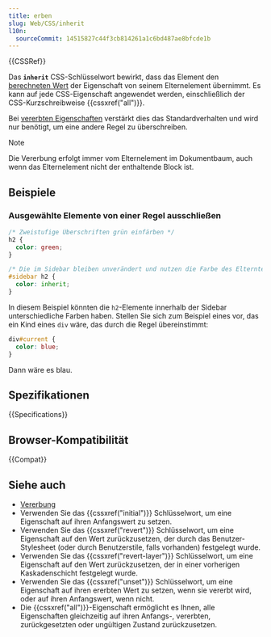 ```yaml
---
title: erben
slug: Web/CSS/inherit
l10n:
  sourceCommit: 14515827c44f3cb814261a1c6bd487ae8bfcde1b
---
```


{{CSSRef}}

Das **`inherit`** CSS-Schlüsselwort bewirkt, dass das Element den [berechneten Wert](/de/docs/Web/CSS/computed_value) der Eigenschaft von seinem Elternelement übernimmt. Es kann auf jede CSS-Eigenschaft angewendet werden, einschließlich der CSS-Kurzschreibweise {{cssxref("all")}}.

Bei [vererbten Eigenschaften](/de/docs/Web/CSS/Inheritance#inherited_properties) verstärkt dies das Standardverhalten und wird nur benötigt, um eine andere Regel zu überschreiben.

> [!NOTE]
> Die Vererbung erfolgt immer vom Elternelement im Dokumentbaum, auch wenn das Elternelement nicht der enthaltende Block ist.

## Beispiele

### Ausgewählte Elemente von einer Regel ausschließen

```css
/* Zweistufige Überschriften grün einfärben */
h2 {
  color: green;
}

/* Die im Sidebar bleiben unverändert und nutzen die Farbe des Elternteils */
#sidebar h2 {
  color: inherit;
}
```

In diesem Beispiel könnten die `h2`-Elemente innerhalb der Sidebar unterschiedliche Farben haben. Stellen Sie sich zum Beispiel eines vor, das ein Kind eines `div` wäre, das durch die Regel übereinstimmt:

```css
div#current {
  color: blue;
}
```

Dann wäre es blau.

## Spezifikationen

{{Specifications}}

## Browser-Kompatibilität

{{Compat}}

## Siehe auch

- [Vererbung](/de/docs/Web/CSS/Inheritance)
- Verwenden Sie das {{cssxref("initial")}} Schlüsselwort, um eine Eigenschaft auf ihren Anfangswert zu setzen.
- Verwenden Sie das {{cssxref("revert")}} Schlüsselwort, um eine Eigenschaft auf den Wert zurückzusetzen, der durch das Benutzer-Stylesheet (oder durch Benutzerstile, falls vorhanden) festgelegt wurde.
- Verwenden Sie das {{cssxref("revert-layer")}} Schlüsselwort, um eine Eigenschaft auf den Wert zurückzusetzen, der in einer vorherigen Kaskadenschicht festgelegt wurde.
- Verwenden Sie das {{cssxref("unset")}} Schlüsselwort, um eine Eigenschaft auf ihren ererbten Wert zu setzen, wenn sie vererbt wird, oder auf ihren Anfangswert, wenn nicht.
- Die {{cssxref("all")}}-Eigenschaft ermöglicht es Ihnen, alle Eigenschaften gleichzeitig auf ihren Anfangs-, vererbten, zurückgesetzten oder ungültigen Zustand zurückzusetzen.
